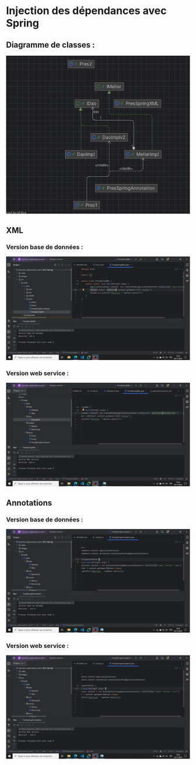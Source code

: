 <h1>Injection des dépendances avec Spring</h1>
<h2> Diagramme de classes : </h2>
<img src="images/pic1.PNG">
<h2>XML</h2>
<h3>Version base de données :</h3>
<img src="images/pic2.PNG">
<h3>Version web service :</h3>
<img src="images/pic3.PNG">
<h2>Annotations</h2>
<h3>Version base de données :</h3>
<img src="images/pic5.PNG">
<h3>Version web service :</h3>
<img src="images/pic4.PNG">